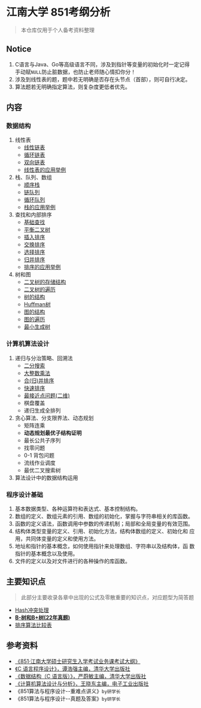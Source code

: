 # 江南大学 851考纲分析

> 本仓库仅用于个人备考资料整理

## Notice

1. C语言与Java、Go等高级语言不同，涉及到指针等变量的初始化时一定记得手动赋`NULL`防止脏数据，也防止老师随心情扣你分！
2. 涉及到线性表的题，题中若无明确是否存在头节点（首部），则可自行决定。
3. 算法题若无明确指定算法，则复杂度更低者优先。

## 内容

### 数据结构

1. 线性表
   - [线性链表](structs/01/1_LineList.c)
   - [循环链表](structs/01/1_CircList.c)
   - [双向链表](structs/01/1_DoubList.c)
   - [线性表的应用举例](structs/01/1_Usage_List.c)
2. 栈、队列、数组
   - [顺序栈](structs/02/2_SeqStack.c)
   - [链队列](structs/02/2_LinkQueue.c)
   - [循环队列](structs/02/2_SeqQueue.c)
   - [栈的应用举例](structs/02/2_Usage_Stack.c)
3. 查找和内部排序
   - [基础查找](structs/03/03_Search.c)
   - [平衡二叉树](structs/03/03_BalancedTree.c)
   - [插入排序](structs/03/03_Sort_Insert.c)
   - [交换排序](structs/03/03_Sort_Exchange.c)
   - [选择排序](structs/03/03_Sort_Select.c)
   - [归并排序](structs/03/03_Sort_Merge.c)
   - [排序的应用举例](structs/03/03_USage_Sort.c)
4. 树和图
   - [二叉树的存储结构](structs/04/4_BTree.c)
   - [二叉树的遍历](structs/04/4_BTree_Traverse.c)
   - [树的结构](structs/04/4_Tree_Struct.c)
   - [Huffman树](structs/04/4_Tree_Huffman.c)
   - [图的结构](structs/04/4_Graph.c)
   - [图的遍历](structs/04/4_Graph_Traverse.c)
   - [最小生成树](structs/04/4_Graph_MinSpanning.c)

### 计算机算法设计
1. 递归与分治策略、回溯法
   - [二分搜索](structs/03/03_Search.c)
   - [大整数乘法](algorithm/01/01_LIMultiply.c)
   - [合(归)并排序](structs/03/03_Sort_Merge.c)
   - [快速排序](structs/03/03_Sort_Exchange.c#L25)
   - [最接近点问题(二维)](algorithm/01/01_ClosestPoint.cpp)
   - 棋盘覆盖
   - 递归生成全排列
2. 贪心算法、分支限界法、动态规划
   - 矩阵连乘
   - **动态规划最优子结构证明**
   - 最长公共子序列
   - 找零问题
   - 0-1 背包问题
   - 流线作业调度
   - 最优二叉搜索树
3. 算法设计中的数据结构运用

### 程序设计基础
1. 基本数据类型、各种运算符和表达式、基本控制结构。
2. 数组的定义、数组元素的引用、数组的初始化，掌握与字符串相关的库函数。
3. 函数的定义语法，函数调用中参数的传递机制；局部和全局变量的有效范围。
4. 结构体类型变量的定义、引用、初始化方法，结构体数组的定义、初始化和 应用，共同体变量的定义和使用方法。
5. 地址和指针的基本概念，如何使用指针来处理数组、字符串以及结构体，函 数指针的基本概念以及使用。
6. 文件的定义以及对文件进行的各种操作的库函数。

## 主要知识点

> 此部分主要收录各章中出现的公式及零散重要的知识点，对应题型为简答题

- [Hash冲突处理](kpoints/Hash.md)
- [**B-树和B+树(22年真题)**](structs/03/03_B&BPlusTree.c)
- [排序算法比较表](kpoints/CompareSort.md)

## 参考资料

- [《851·江南大学硕士研究生入学考试业务课考试大纲》](docs/2024_851.pdf)
- [《C 语言程序设计》，谭浩强主编，清华大学出版社](docs/C语言程序设计.pdf)
- [《数据结构（C 语言版）》，严蔚敏主编，清华大学出版社](docs/数据结构(C语言).pdf)
- [《计算机算法设计与分析》，王晓东主编，电子工业出版社](docs/计算机算法设计与分析.pdf)
- 《851算法与程序设计--重难点讲义》`by研学长`
- 《851算法与程序设计--真题及答案》`by研学长`
